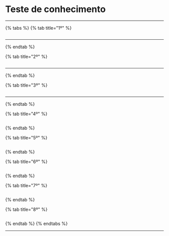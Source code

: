 # Teste de conhecimento

***

{% tabs %}
{% tab title="1º" %}
<figure><img src="../../.gitbook/assets/image (5) (1) (1).png" alt=""><figcaption></figcaption></figure>

***
{% endtab %}

{% tab title="2º" %}
<figure><img src="../../.gitbook/assets/image (6) (1) (1).png" alt=""><figcaption></figcaption></figure>

***
{% endtab %}

{% tab title="3º" %}
<figure><img src="../../.gitbook/assets/image (8) (1) (1).png" alt=""><figcaption></figcaption></figure>

***
{% endtab %}

{% tab title="4º" %}
<figure><img src="../../.gitbook/assets/image (76).png" alt=""><figcaption></figcaption></figure>
{% endtab %}

{% tab title="5º" %}
<figure><img src="../../.gitbook/assets/image (4).png" alt=""><figcaption></figcaption></figure>
{% endtab %}

{% tab title="6º" %}
<figure><img src="../../.gitbook/assets/image (6).png" alt=""><figcaption></figcaption></figure>
{% endtab %}

{% tab title="7º" %}
<figure><img src="../../.gitbook/assets/image (22).png" alt=""><figcaption></figcaption></figure>
{% endtab %}

{% tab title="8º" %}
<figure><img src="../../.gitbook/assets/image (32).png" alt=""><figcaption></figcaption></figure>
{% endtab %}
{% endtabs %}

***
